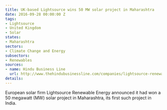 ```yaml
---
title: UK-based Lightsource wins 50 MW solar project in Maharashtra
date: 2016-09-28 00:00:00 Z
tags:
- Lightsource
- United Kingdom
- Solar
states:
- Maharashtra
sectors:
- Climate Change and Energy
subsectors:
- Renewables
sources:
- name: Hindu Business Line
  url: http://www.thehindubusinessline.com/companies/lightsource-renewable-energy-bags-solar-project-in-maharashtra/article9136584.ece
details: 
---
```


European solar firm Lightsource Renewable Energy announced it had won a 50 megawatt (MW) solar project in Maharashtra, its first such project in India.
